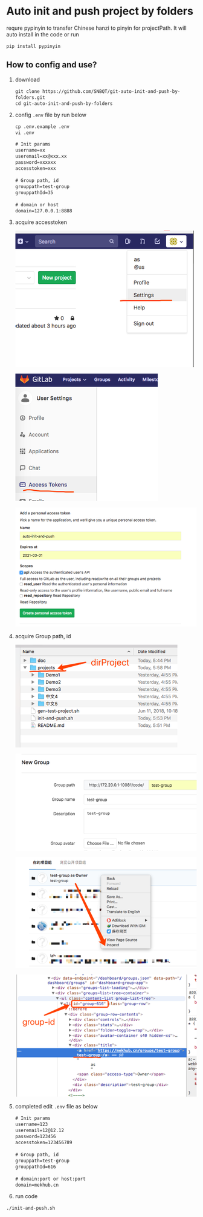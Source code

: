 # Auto init and push project by folders 
requre pypinyin to transfer Chinese hanzi to pinyin for projectPath. It will auto install in the code or run 

```
pip install pypinyin
```

## How to config and use?

1. download
    ```
    git clone https://github.com/SNBQT/git-auto-init-and-push-by-folders.git
    cd git-auto-init-and-push-by-folders
    ```

1. config `.env` file by run below
    ```
    cp .env.example .env
    vi .env
    ```

    ```
    # Init params
    username=xx 
    useremail=xx@xxx.xx
    password=xxxxxx
    accesstoken=xxx

    # Group path, id
    grouppath=test-group
    grouppathId=35

    # domain or host
    domain=127.0.0.1:8888
    ```

1. acquire accesstoken

    ![](doc/1.png)

    ![](doc/2.png)

    ![](doc/3.png)
    
1. acquire Group path, id


    ![](doc/7.png)

    ![](doc/4.png)

    ![](doc/5.png)

    ![](doc/6.png)

1. completed edit `.env` file as below

    ```
    # Init params
    username=123
    useremail=12@12.12
    password=123456
    accesstoken=123456789

    # Group path, id
    grouppath=test-group
    grouppathId=616

    # domain:port or host:port
    domain=mekhub.cn
    ```



3. run code

```
./init-and-push.sh
```